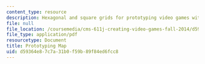 ```yaml
---
content_type: resource
description: Hexagonal and square grids for prototyping video games with paper.
file: null
file_location: /coursemedia/cms-611j-creating-video-games-fall-2014/d59364e87c7a31b0f59b89f84ed6fcc8_MITCMS_611JF14_PrototMap.pdf
file_type: application/pdf
resourcetype: Document
title: Prototyping Map
uid: d59364e8-7c7a-31b0-f59b-89f84ed6fcc8
---
```


